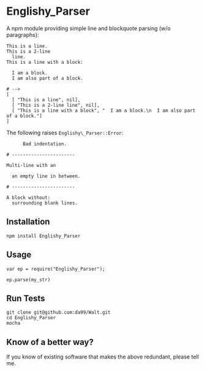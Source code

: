 
Englishy_Parser
================

A npm module providing simple line and blockquote parsing (w/o paragraphs):

    This is a line.
    This is a 2-line
      line.
    This is a line with a block:
      
      I am a block.
      I am also part of a block.

    # -->
    [ 
      [ "This is a line", nil],
      [ "This is a 2-line line", nil],
      [ "This is a line with a block", "  I am a block.\n  I am also part of a block."]
    ]

The following raises `Englishy\_Parser::Error`:

          Bad indentation.
          
    # -----------------------
    
    Multi-line with an
      
      an empty line in between.

    # -----------------------
    
    A block without:
      surrounding blank lines.
      


Installation
------------

    npm install Englishy_Parser

Usage
------

    var ep = require("Englishy_Parser");
    
    ep.parse(my_str)


Run Tests
---------

    git clone git@github.com:da99/Walt.git
    cd Englishy_Parser
    mocha

Know of a better way?
-----------------------------

If you know of existing software that makes the above redundant,
please tell me.

